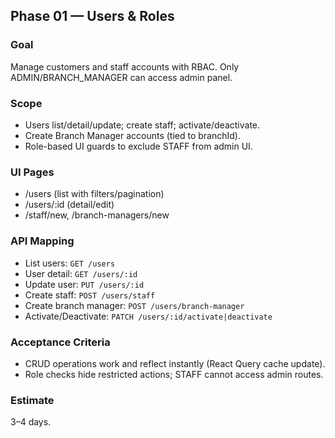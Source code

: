 ## Phase 01 — Users & Roles

### Goal
Manage customers and staff accounts with RBAC. Only ADMIN/BRANCH_MANAGER can access admin panel.

### Scope
- Users list/detail/update; create staff; activate/deactivate.
- Create Branch Manager accounts (tied to branchId).
- Role-based UI guards to exclude STAFF from admin UI.

### UI Pages
- /users (list with filters/pagination)
- /users/:id (detail/edit)
- /staff/new, /branch-managers/new

### API Mapping
- List users: `GET /users`
- User detail: `GET /users/:id`
- Update user: `PUT /users/:id`
- Create staff: `POST /users/staff`
- Create branch manager: `POST /users/branch-manager`
- Activate/Deactivate: `PATCH /users/:id/activate|deactivate`

### Acceptance Criteria
- CRUD operations work and reflect instantly (React Query cache update).
- Role checks hide restricted actions; STAFF cannot access admin routes.

### Estimate
3–4 days.
